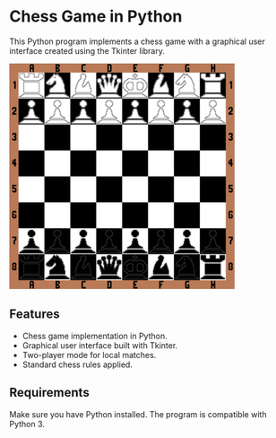 # Chess Game in Python

This Python program implements a chess game with a graphical user interface created using the Tkinter library.

![Alt Text](./board/board.png)

## Features
- Chess game implementation in Python.
- Graphical user interface built with Tkinter.
- Two-player mode for local matches.
- Standard chess rules applied.

## Requirements
Make sure you have Python installed. The program is compatible with Python 3.



